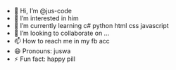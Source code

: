 - 👋 Hi, I’m @jus-code
- 👀 I’m interested in him
- 🌱 I’m currently learning c# python html css javascript
- 💞️ I’m looking to collaborate on ...
- 📫 How to reach me in my fb acc
- 😄 Pronouns: juswa
- ⚡ Fun fact: happy pill

<!---
jus-code/jus-code is a ✨ special ✨ repository because its `README.md` (this file) appears on your GitHub profile.
You can click the Preview link to take a look at your changes.
--->

